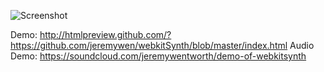 ![Screenshot](https://raw.github.com/jeremywen/webkitSynth/master/img/screenshot.png)

Demo: http://htmlpreview.github.com/?https://github.com/jeremywen/webkitSynth/blob/master/index.html
Audio Demo: https://soundcloud.com/jeremywentworth/demo-of-webkitsynth